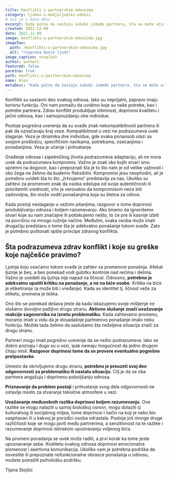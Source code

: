 ```yaml
---
title: Konflikti u partnerskim odnosima
category: ljubav-i-medjuljudski-odnosi
# ovo je i meta desc
excerpt: Kada počnu da nastaju sukobi između partnera, šta se može učiniti? Saznajte o načinima za rešavanje nesuglasica.
created: 2021-12-09
date: 2021.12.09
image: konflikti-u-partnerskim-odnosima.jpg
imageTwo:
  path: /konflikti-u-partnerskim-odnosima.jpg
  alt: "rasprava dvoje ljudi"
image_caption: unsplash
author: author1
featured: false
pocetna: true
path: konflikti-u-partnerskim-odnosima
name: Aloo
metaDesc: "Kada počnu da nastaju sukobi između partnera, šta se može učiniti? Saznajte o načinima za rešavanje nesuglasica."
---
```


Konflikti su sastavni deo svakog odnosa. Iako su neprijatni, zapravo imaju korisnu funkciju. Oni nam pomažu da uvidimo koje su naše potrebe, kao i potrebe partnera. Zdrav konflikt produbljuje intimnost, doprinosi kvalitetu i jačini odnosa, kao i samopouzdanju obe individue. 

Postoje pogrešna uverenja da su svađe znak nekompatibilnosti partnera ili pak da označavaju kraj veze. Kompatibilnost u vezi ne podrazumeva uvek slaganje. Veza je dinamika dve individue, gde svaka ponaosob ulazi sa svojom prošlošću, specifičnim navikama, potrebama, osećanjima i ponašanjima. Veza je učenje i prihvatanje. 

Građenje odnosa i zajedničkog života podrazumeva adaptaciju, ali ne mora uvek da podrazumeva kompromis. Važno je znati oko kojih stvari smo spremni na dogovor, kao i prepoznati šta je to što nam je od velike važnosti i oko čega ne želimo da budemo fleksibilni. Kompromisi jesu neophodni, ali je potrebno uvideti šta to što „žrtvujemo“ predstavlja za nas. Ukoliko su zahtevi za promenom znak da osoba odstupa od svoje autentičnosti ili prioritetnih vrednosti, vrlo je verovatno da kompromisom neće biti zadovoljna, što može voditi ponašanjima koja su štetna za odnos. 

Kada postoji neslaganje u važnim pitanjima, razgovor o tome doprinosi produbljivanju odnosa i boljem razumevanju. Ako biramo da ignorišemo stvari koje su nam značajne ili potiskujemo nešto, to će pre ili kasnije izbiti na površinu na mnogo ružnije načine. Međutim, svaka osoba može imati drugačiju predstavu o tome šta je adekvatno ponašanje tokom svađe. Zato je potrebno poštovati opšte principe zdravog konflikta.


## Šta podrazumeva zdrav konflikt i koje su greške koje najčešće pravimo?


Ljutnja koju osećamo tokom svađe je zahtev za promenom ponašnja. Afekat ljutnje je bes, a bes ponekad vodi gubitku kontrole nad rečima i delima. Važno je uvedeti da ljutnja nije napad na ličnost. Odnosno, **potrebno je adekvatno uputiti kritiku na ponašanje, a ne na biće osobe**. Kritika na biće je etiketiranje (a može biti i vređanje). Kada se identitet tj. ličnost veže za etiketu, promena je teška.

Ono što se ponekad dešava jeste da kada iskazujemo svoje mišljenje ne slušamo dovoljno pažljivo drugu stranu. **Aktivno slušanje znači uvažavanje reakcije sagovornika na iznetu problematiku**. Kada zahtevamo promenu, moramo imati u vidu da je dosadašnje partnerovo ponašanje imalo neku funkciju. Možda tada želimo da saslušamo šta neželjena situacija znači za drugu stranu.

Partneri mogu imati pogrešno uverenje da se nešto podrazumeva. Iako se dobro poznaju i dugo su u vezi, ipak nemaju mogućnost da jedno drugom čitaju misli. **Razgovor doprinosi tome da se provere eventualno pogrešne pretpostavke**. 

Umesto da okrivljujemo drugu stranu, **potrebno je preuzeti svoj deo odgovornosti za problematiku ili nastalu situaciju**. Cilj je da se oba partnera angažuju i doprinesu poboljšanju odnosa.

**Priznavanje da problem postoji** i prihvatanje svog dela odgovornosti ne ostavlja mesto za stvaranje toksične atmosfere u vezi.

**Uvažavanje međusobnih razlika doprinosi boljem razumevanju**. Ove razlike se mogu nalaziti u samoj biološkoj osnovi, mogu dolaziti iz kulturalnog ili socijalnog miljea, tome doprinosi i način na koji je neko bio vaspitavan ili u kakvoj je porodici osoba odrastala. Postoje još mnoge druge različitosti koje se mogu javiti među partnerima, a senzitivnost na te razlike i razumevanje doprinosi istinskom upoznavanju voljenog bića.

Na promeni ponašanja se uvek može raditi, a prvi korak ka tome jeste upoznavanje sebe. Kvalitetu svakog odnosa doprinosi emocionalna pismenost i asertivna komunikacija. Ukoliko vam je potrebna podrška da osvestite ili prepoznate nefunkcionalne obrasce ponašanja u odnosu, možete potražiti psihološku podršku.


Tijana Stojšić
